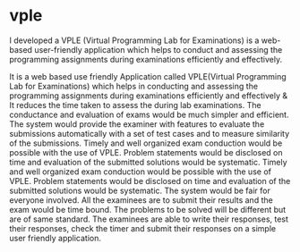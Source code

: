 # vple
I developed a VPLE (Virtual Programming Lab for Examinations) is a web-based user-friendly application which helps to conduct and assessing the programming assignments during examinations efficiently and effectively.

It is a web based use friendly Application called VPLE(Virtual Programming Lab for Examinations) which helps in conducting and assessing the programming assignments during examinations efficiently and effectively & It reduces the time taken to assess the during lab examinations. The conductance and evaluation of exams would be much simpler and efficient. The system would provide the examiner with features to evaluate the submissions automatically with a set of test cases and to measure similarity of the submissions. Timely and well organized exam conduction would be possible with the use of VPLE. Problem statements would be disclosed on time and evaluation of the submitted solutions would be systematic. Timely and well organized exam conduction would be possible with the use of VPLE. Problem statements would be disclosed on time and evaluation of the submitted solutions would be systematic. The system would be fair for everyone involved. All the examinees are to submit their results and the exam would be time bound. The problems to be solved will be different but are of same standard. The examinees are able to write their responses, test their responses, check the timer and submit their responses on a simple user friendly application.
